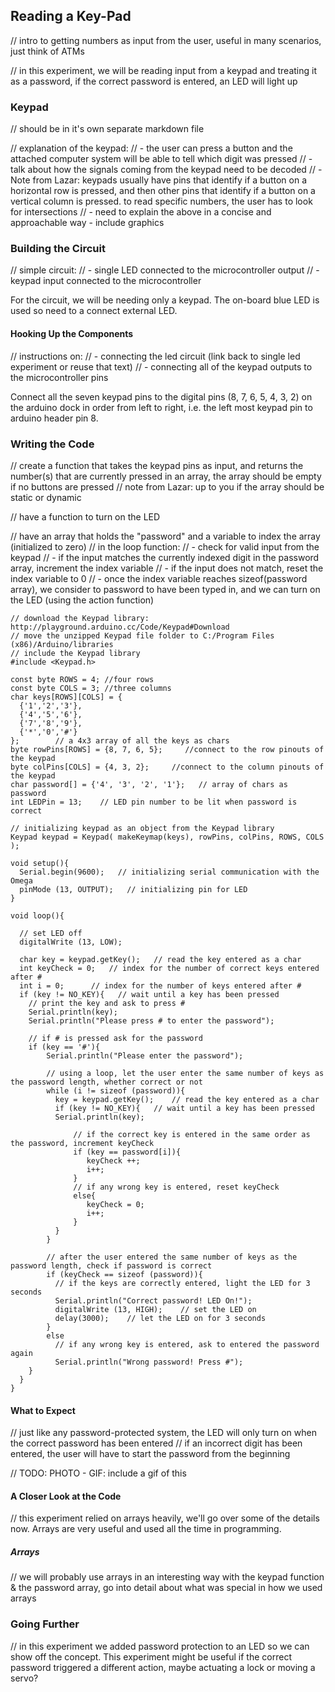 ## Reading a Key-Pad

// intro to getting numbers as input from the user, useful in many scenarios, just think of ATMs

// in this experiment, we will be reading input from a keypad and treating it as a password, if the correct password is entered, an LED will light up


### Keypad
// should be in it's own separate markdown file

// explanation of the keypad:
//  - the user can press a button and the attached computer system will be able to tell which digit was pressed
//  - talk about how the signals coming from the keypad need to be decoded
//    - Note from Lazar: keypads usually have pins that identify if a button on a horizontal row is pressed, and then other pins that identify if a button on a vertical column is pressed. to read specific numbers, the user has to look for intersections
//    - need to explain the above in a concise and approachable way - include graphics


### Building the Circuit

// simple circuit:
//  - single LED connected to the microcontroller output
//  - keypad input connected to the microcontroller

For the circuit, we will be needing only a keypad. The on-board blue LED is used so need to a connect external LED.

#### Hooking Up the Components

// instructions on:
//  - connecting the led circuit (link back to single led experiment or reuse that text)
//  - connecting all of the keypad outputs to the microcontroller pins

Connect all the seven keypad pins to the digital pins (8, 7, 6, 5, 4, 3, 2) on the arduino dock in order from left to right, i.e. the left most keypad pin to arduino header pin 8.


### Writing the Code

// create a function that takes the keypad pins as input, and returns the number(s) that are currently pressed in an array, the array should be empty if no buttons are pressed
// note from Lazar: up to you if the array should be static or dynamic

// have a function to turn on the LED

// have an array that holds the "password" and a variable to index the array (initialized to zero)
// in the loop function:
//  - check for valid input from the keypad
//  - if the input matches the currently indexed digit in the password array, increment the index variable
//  - if the input does not match, reset the index variable to 0
//  - once the index variable reaches sizeof(password array), we consider to password to have been typed in, and we can turn on the LED (using the action function)

``` arduino
// download the Keypad library: http://playground.arduino.cc/Code/Keypad#Download
// move the unzipped Keypad file folder to C:/Program Files (x86)/Arduino/libraries 
// include the Keypad library
#include <Keypad.h>

const byte ROWS = 4; //four rows
const byte COLS = 3; //three columns
char keys[ROWS][COLS] = {
  {'1','2','3'},
  {'4','5','6'},
  {'7','8','9'},
  {'*','0','#'}
};        // a 4x3 array of all the keys as chars
byte rowPins[ROWS] = {8, 7, 6, 5};     //connect to the row pinouts of the keypad
byte colPins[COLS] = {4, 3, 2};     //connect to the column pinouts of the keypad
char password[] = {'4', '3', '2', '1'};   // array of chars as password
int LEDPin = 13;    // LED pin number to be lit when password is correct

// initializing keypad as an object from the Keypad library
Keypad keypad = Keypad( makeKeymap(keys), rowPins, colPins, ROWS, COLS );

void setup(){
  Serial.begin(9600);   // initializing serial communication with the Omega
  pinMode (13, OUTPUT);   // initializing pin for LED
}

void loop(){

  // set LED off
  digitalWrite (13, LOW);
  
  char key = keypad.getKey();   // read the key entered as a char
  int keyCheck = 0;   // index for the number of correct keys entered after #
  int i = 0;      // index for the number of keys entered after #
  if (key != NO_KEY){   // wait until a key has been pressed
    // print the key and ask to press #
    Serial.println(key);    
    Serial.println("Please press # to enter the password");

    // if # is pressed ask for the password
    if (key == '#'){
        Serial.println("Please enter the password");

        // using a loop, let the user enter the same number of keys as the password length, whether correct or not
        while (i != sizeof (password)){
          key = keypad.getKey();    // read the key entered as a char
          if (key != NO_KEY){   // wait until a key has been pressed
          Serial.println(key);   
          
              // if the correct key is entered in the same order as the password, increment keyCheck
              if (key == password[i]){
                 keyCheck ++;
                 i++;
              }
              // if any wrong key is entered, reset keyCheck
              else{
                 keyCheck = 0;
                 i++;
              }
          }
        }

        // after the user entered the same number of keys as the password length, check if password is correct
        if (keyCheck == sizeof (password)){
          // if the keys are correctly entered, light the LED for 3 seconds
          Serial.println("Correct password! LED On!");
          digitalWrite (13, HIGH);    // set the LED on
          delay(3000);    // let the LED on for 3 seconds
        }
        else
          // if any wrong key is entered, ask to entered the password again
          Serial.println("Wrong password! Press #");   
    }
  }
}
``` 


#### What to Expect

// just like any password-protected system, the LED will only turn on when the correct password has been entered
// if an incorrect digit has been entered, the user will have to start the password from the beginning

// TODO: PHOTO - GIF: include a gif of this


#### A Closer Look at the Code

// this experiment relied on arrays heavily, we'll go over some of the details now. Arrays are very useful and used all the time in programming.

##### Arrays

// we will probably use arrays in an interesting way with the keypad function & the password array, go into detail about what was special in how we used arrays



### Going Further

// in this experiment we added password protection to an LED so we can show off the concept. This experiment might be useful if the correct password triggered a different action, maybe actuating a lock or moving a servo?
